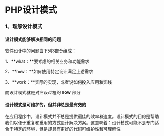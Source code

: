 # PHP设计模式

### 1、理解设计模式

#### 设计模式能够解决相同的问题

软件设计中的问题由下列3部分组成：

1、**what：**要考虑的相关业务和功能需求

2、**how：**如何使用特定设计满足上述需求

3、**work：**实际的实现，或者说如何投入应用和实践

而设计模式就是对应该过程的 **how** 部分

#### 设计模式是可维护的，但并非总是最有效的

在应用程序中，设计模式并不总是提供最佳的效率和速度。设计模式的目的是帮助我们以便于重复和重用的方式设计解决方案。这意味着：设计模式可能不是专门适合于特定的环境，但是却具有更好的代码可维护性和可理解性

















































































